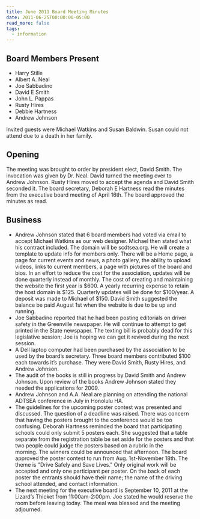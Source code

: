 ```yaml
---
title: June 2011 Board Meeting Minutes
date: 2011-06-25T00:00:00-05:00
read_more: false
tags:
  - information
---
```

## Board Members Present
* Harry Stille
* Albert A. Neal
* Joe Sabbadino
* David E Smith
* John L. Pappas
* Rusty Hires
* Debbie Hartness
* Andrew Johnson

Invited guests were Michael Watkins and Susan Baldwin. Susan could not attend due to a death in her family.

## Opening
The meeting was brought to order by president elect, David Smith. The invocation was given by Dr. Neal. David turned the meeting over to Andrew Johnson. Rusty Hires moved to accept the agenda and David Smith seconded it. The board secretary, Deborah E Hartness read the minutes from the executive board meeting of April 16th. The board approved the minutes as read.

## Business
* Andrew Johnson stated that 6 board members had voted via email to accept Michael Watkins as our web designer. Michael then stated what his contract included. The domain will be scdtsea.org. He will create a template to update info for members only. There will be a Home page, a page for current events and news, a photo gallery, the ability to upload videos, links to current members, a page with pictures of the board and bios. In an effort to reduce the cost for the association, updates will be done quarterly instead of monthly. The cost of creating and maintaining the website the first year is $600. A yearly recurring expense to retain the host domain is $125. Quarterly updates will be done for $100/year. A deposit was made to Michael of $150. David Smith suggested the balance be paid August 1st when the website is due to be up and running. 
* Joe Sabbadino reported that he had been posting editorials on driver safety in the Greenville newspaper. He will continue to attempt to get printed in the State newspaper. The texting bill is probably dead for this legislative session; Joe is hoping we can get it revived during the next session.
* A Dell laptop computer had been purchased by the association to be used by the board’s secretary. Three board members contributed $100 each towards it’s purchase. They were David Smith, Rusty Hires, and Andrew Johnson. 
* The audit of the books is still in progress by David Smith and Andrew Johnson. Upon review of the books Andrew Johnson stated they needed the applications for 2009.
* Andrew Johnson and A.A. Neal are planning on attending the national ADTSEA conference in July in Honolulu HA. 
* The guidelines for the upcoming poster contest was presented and discussed. The question of a deadline was raised. There was concern that having the posters brought to the conference would be too confusing. Deborah Hartness reminded the board that participating schools could only submit 5 posters each. She suggested that a table separate from the registration table be set aside for the posters and that two people could judge the posters based on a rubric in the morning. The winners could be announced that afternoon. The board approved the poster contest to run from Aug. 1st-November 18th. The theme is "Drive Safely and Save Lives." Only original work will be accepted and only one participant per poster. On the back of each poster the entrants should have their name; the name of the driving school attended, and contact information. 
* The next meeting for the executive board is September 10, 2011 at the Lizard’s Thicket from 11:00am-2:00pm. Joe stated he would reserve the room before leaving today. The meal was blessed and the meeting adjourned.
